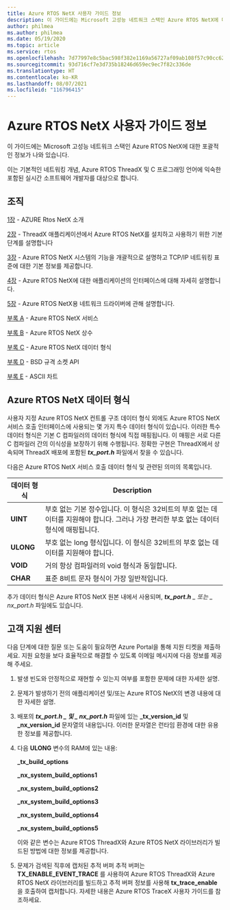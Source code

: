 ```yaml
---
title: Azure RTOS NetX 사용자 가이드 정보
description: 이 가이드에는 Microsoft 고성능 네트워크 스택인 Azure RTOS NetX에 대한 포괄적인 정보가 나와 있습니다.
author: philmea
ms.author: philmea
ms.date: 05/19/2020
ms.topic: article
ms.service: rtos
ms.openlocfilehash: 7d77997e8c5bac598f382e1169a56727af09ab108f57c90cc6265df0691b5926
ms.sourcegitcommit: 93d716cf7e3d735b18246d659ec9ec7f82c336de
ms.translationtype: HT
ms.contentlocale: ko-KR
ms.lasthandoff: 08/07/2021
ms.locfileid: "116796415"
---
```

# <a name="about-the-azure-rtos-netx-user-guide"></a>Azure RTOS NetX 사용자 가이드 정보

이 가이드에는 Microsoft 고성능 네트워크 스택인 Azure RTOS NetX에 대한 포괄적인 정보가 나와 있습니다.

이는 기본적인 네트워킹 개념, Azure RTOS ThreadX 및 C 프로그래밍 언어에 익숙한 포함된 실시간 소프트웨어 개발자를 대상으로 합니다.

## <a name="organization"></a>조직

[1장](chapter1.md) - AZURE Rtos NetX 소개

[2장](chapter2.md) - ThreadX 애플리케이션에서 Azure RTOS NetX를 설치하고 사용하기 위한 기본 단계를 설명합니다

[3장](chapter3.md) - Azure RTOS NetX 시스템의 기능을 개괄적으로 설명하고 TCP/IP 네트워킹 표준에 대한 기본 정보를 제공합니다.

[4장](chapter4.md) - Azure RTOS NetX에 대한 애플리케이션의 인터페이스에 대해 자세히 설명합니다.

[5장](chapter5.md) - Azure RTOS NetX용 네트워크 드라이버에 관해 설명합니다.

[부록 A](appendix-a.md) - Azure RTOS NetX 서비스

[부록 B](appendix-b.md) - Azure RTOS NetX 상수

[부록 C](appendix-c.md) - Azure RTOS NetX 데이터 형식

[부록 D](appendix-d.md) - BSD 규격 소켓 API

[부록 E](appendix-e.md) - ASCII 차트

## <a name="azure-rtos-netx-data-types"></a>Azure RTOS NetX 데이터 형식

사용자 지정 Azure RTOS NetX 컨트롤 구조 데이터 형식 외에도 Azure RTOS NetX 서비스 호출 인터페이스에 사용되는 몇 가지 특수 데이터 형식이 있습니다. 이러한 특수 데이터 형식은 기본 C 컴파일러의 데이터 형식에 직접 매핑됩니다. 이 매핑은 서로 다른 C 컴파일러 간의 이식성을 보장하기 위해 수행됩니다. 정확한 구현은 ThreadX에서 상속되며 ThreadX 배포에 포함된 ***tx_port.h*** 파일에서 찾을 수 있습니다.

다음은 Azure RTOS NetX 서비스 호출 데이터 형식 및 관련된 의미의 목록입니다.

| 데이터 형식 | Description  |
| --------- | ------------------------------------------------------------------------------------------------------------------------------------- |
| **UINT**  | 부호 없는 기본 정수입니다. 이 형식은 32비트의 부호 없는 데이터를 지원해야 합니다. 그러나 가장 편리한 부호 없는 데이터 형식에 매핑됩니다. |
| **ULONG** | 부호 없는 long 형식입니다. 이 형식은 32비트의 부호 없는 데이터를 지원해야 합니다.                                                                      |
| **VOID**  | 거의 항상 컴파일러의 void 형식과 동일합니다.                                                                                 |
| **CHAR**  | 표준 8비트 문자 형식이 가장 일반적입니다.                                                                                           |

추가 데이터 형식은 Azure RTOS NetX 원본 내에서 사용되며, ***tx_port.h** _ 또는 _ *_nx_port.h_** 파일에도 있습니다.

## <a name="customer-support-center"></a>고객 지원 센터

다음 단계에 대한 질문 또는 도움이 필요하면 Azure Portal을 통해 지원 티켓을 제출하세요. 지원 요청을 보다 효율적으로 해결할 수 있도록 이메일 메시지에 다음 정보를 제공해 주세요.

1. 발생 빈도와 안정적으로 재현할 수 있는지 여부를 포함한 문제에 대한 자세한 설명.

2. 문제가 발생하기 전의 애플리케이션 및/또는 Azure RTOS NetX의 변경 내용에 대한 자세한 설명.

3. 배포의 **_tx_port.h_ *_ 및 _* _nx_port.h_** 파일에 있는 **_tx_version_id** 및 **_nx_version_id** 문자열의 내용입니다. 이러한 문자열은 런타임 환경에 대한 유용한 정보를 제공합니다.

4. 다음 **ULONG** 변수의 RAM에 있는 내용:

    **_tx_build_options**

    **_nx_system_build_options1**

    **_nx_system_build_options2**

    **_nx_system_build_options3**

    **_nx_system_build_options4**

    **_nx_system_build_options5**

    이와 같은 변수는 Azure RTOS ThreadX와 Azure RTOS NetX 라이브러리가 빌드된 방법에 대한 정보를 제공합니다.

5. 문제가 검색된 직후에 캡처된 추적 버퍼 추적 버퍼는 **TX_ENABLE_EVENT_TRACE** 를 사용하여 Azure RTOS ThreadX와 Azure RTOS NetX 라이브러리를 빌드하고 추적 버퍼 정보를 사용해 **tx_trace_enable** 을 호출하여 캡처합니다. 자세한 내용은 Azure RTOS TraceX 사용자 가이드를 참조하세요.
